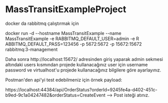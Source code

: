 # MassTransitExampleProject

docker da rabbitmq çalıştırmak için

docker run -d --hostname MassTransitExample --name MassTransitExample -e RABBITMQ_DEFAULT_USER=admin -e R
ABBITMQ_DEFAULT_PASS=123456 -p 5672:5672 -p 15672:15672 rabbitmq:3-management

Daha sonra http://localhost:15672/ adresinden giriş yaparak admin sekmesi altındaki users kısmından projede kullanacağınız user için
username password ve virtualhost'u projede kullanacağınız bilgilere göre ayarlayınız.



Postman'den api'yi test edebilmeniz için örnek payload:

https://localhost:44384/api/OrderStatus?orderId=9245fe4a-d402-451c-b9ed-9c1a04247482&orderStatus=CreateEvent --> Post isteği atınız.
